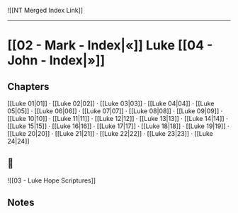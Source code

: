 ![[NT Merged Index Link]]

---
# [[02 - Mark - Index|«]] Luke [[04 - John - Index|»]]

## Chapters
[[Luke 01|01]] · [[Luke 02|02]] · [[Luke 03|03]] · [[Luke 04|04]] · [[Luke 05|05]] · [[Luke 06|06]] · [[Luke 07|07]] · [[Luke 08|08]] · [[Luke 09|09]] · [[Luke 10|10]] · 
[[Luke 11|11]] · [[Luke 12|12]] · [[Luke 13|13]] · [[Luke 14|14]] · [[Luke 15|15]] · [[Luke 16|16]] · [[Luke 17|17]] · [[Luke 18|18]] · [[Luke 19|19]] · [[Luke 20|20]] · 
[[Luke 21|21]] · [[Luke 22|22]] · [[Luke 23|23]] · [[Luke 24|24]] 


## 📖 
![[03 - Luke Hope Scriptures]]


## Notes
